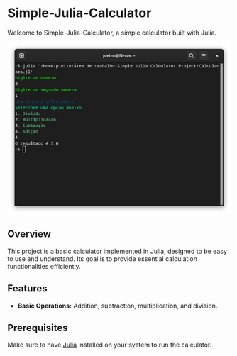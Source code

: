 # Simple-Julia-Calculator

Welcome to Simple-Julia-Calculator, a simple calculator built with Julia.

![Calculator Image](https://github.com/RhuanPietro/Simple-Julia-Calculator/blob/main/Terminal.png)

## Overview

This project is a basic calculator implemented in Julia, designed to be easy to use and understand. Its goal is to provide essential calculation functionalities efficiently.

## Features

- **Basic Operations:** Addition, subtraction, multiplication, and division.

## Prerequisites

Make sure to have [Julia](https://julialang.org/) installed on your system to run the calculator.
